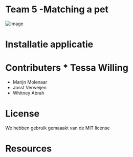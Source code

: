 # Team 5 -Matching a pet 


![image](https://user-images.githubusercontent.com/90154152/161418609-d6aabe2c-5972-4e34-a666-7fe2f3a6ab95.png)


# Installatie applicatie 

# Contributers  * Tessa Willing 
* Marijn Molenaar 
* Josst Verweijen 
* Whitney Abrah 

# License
We hebben gebruik gemaaakt van de MIT license

# Resources




